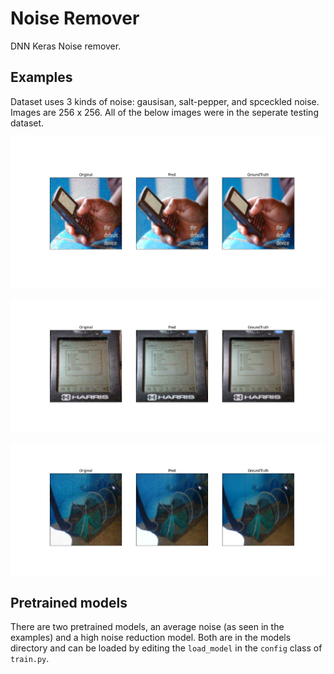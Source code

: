# Noise Remover

DNN Keras Noise remover.

## Examples

Dataset uses 3 kinds of noise: gausisan, salt-pepper, and spceckled noise.
Images are 256 x 256.
All of the below images were in the seperate testing dataset. 

![example_1 image](https://github.com/danielkopp4/NoiseRemover/blob/main/examples/ex_1.png?raw=true)

![example_2 image](https://github.com/danielkopp4/NoiseRemover/blob/main/examples/ex_2.png?raw=true)

![example_3 image](https://github.com/danielkopp4/NoiseRemover/blob/main/examples/ex_3.png?raw=true)

## Pretrained models

There are two pretrained models, an average noise (as seen in the examples) and a high noise reduction model.
Both are in the models directory and can be loaded by editing the `load_model` in the `config` class of `train.py`.
